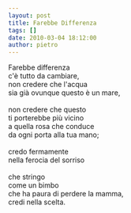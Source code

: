 ```yaml
---
layout: post
title: Farebbe Differenza
tags: []
date: 2010-03-04 18:12:00
author: pietro
---
```

Farebbe differenza<br/>c'è tutto da cambiare,<br/>non credere che l'acqua<br/>sia già ovunque questo è un mare,<br/><br/>non credere che questo<br/>ti porterebbe più vicino<br/>a quella rosa che conduce<br/>da ogni porta alla tua mano;<br/><br/>credo fermamente<br/>nella ferocia del sorriso<br/><br/>che stringo<br/>come un bimbo<br/>che ha paura di perdere la mamma,<br/>credi nella scelta.

